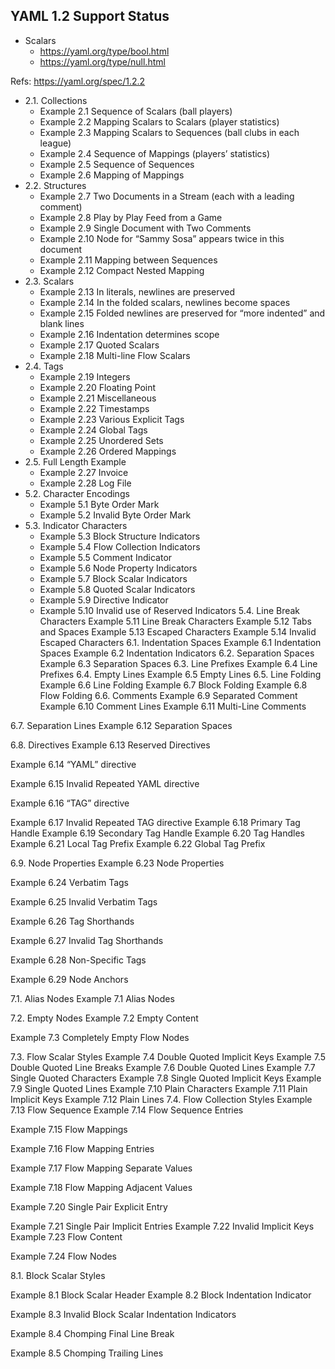 
## YAML 1.2 Support Status

- Scalars
   - https://yaml.org/type/bool.html
   - https://yaml.org/type/null.html

Refs: https://yaml.org/spec/1.2.2

- 2.1. Collections
  - Example 2.1 Sequence of Scalars (ball players)
  - Example 2.2 Mapping Scalars to Scalars (player statistics)
  - Example 2.3 Mapping Scalars to Sequences (ball clubs in each league)
  - Example 2.4 Sequence of Mappings (players’ statistics)
  - Example 2.5 Sequence of Sequences
  - Example 2.6 Mapping of Mappings
- 2.2. Structures
  - Example 2.7 Two Documents in a Stream (each with a leading comment)
  - Example 2.8 Play by Play Feed from a Game
  - Example 2.9 Single Document with Two Comments
  - Example 2.10 Node for “Sammy Sosa” appears twice in this document
  - Example 2.11 Mapping between Sequences
  - Example 2.12 Compact Nested Mapping
- 2.3. Scalars
  - Example 2.13 In literals, newlines are preserved
  - Example 2.14 In the folded scalars, newlines become spaces
  - Example 2.15 Folded newlines are preserved for “more indented” and blank lines
  - Example 2.16 Indentation determines scope
  - Example 2.17 Quoted Scalars
  - Example 2.18 Multi-line Flow Scalars
- 2.4. Tags
  - Example 2.19 Integers
  - Example 2.20 Floating Point
  - Example 2.21 Miscellaneous
  - Example 2.22 Timestamps
  - Example 2.23 Various Explicit Tags
  - Example 2.24 Global Tags
  - Example 2.25 Unordered Sets
  - Example 2.26 Ordered Mappings
- 2.5. Full Length Example
  - Example 2.27 Invoice
  - Example 2.28 Log File
- 5.2. Character Encodings
  - Example 5.1 Byte Order Mark
  - Example 5.2 Invalid Byte Order Mark
- 5.3. Indicator Characters
  - Example 5.3 Block Structure Indicators
  - Example 5.4 Flow Collection Indicators
  - Example 5.5 Comment Indicator
  - Example 5.6 Node Property Indicators
  - Example 5.7 Block Scalar Indicators
  - Example 5.8 Quoted Scalar Indicators
  - Example 5.9 Directive Indicator
  - Example 5.10 Invalid use of Reserved Indicators
5.4. Line Break Characters
Example 5.11 Line Break Characters
Example 5.12 Tabs and Spaces
Example 5.13 Escaped Characters
Example 5.14 Invalid Escaped Characters
6.1. Indentation Spaces
Example 6.1 Indentation Spaces
Example 6.2 Indentation Indicators
6.2. Separation Spaces
Example 6.3 Separation Spaces
6.3. Line Prefixes
Example 6.4 Line Prefixes
6.4. Empty Lines
Example 6.5 Empty Lines
6.5. Line Folding
Example 6.6 Line Folding
Example 6.7 Block Folding
Example 6.8 Flow Folding
6.6. Comments
Example 6.9 Separated Comment
Example 6.10 Comment Lines
Example 6.11 Multi-Line Comments

6.7. Separation Lines
Example 6.12 Separation Spaces

6.8. Directives
Example 6.13 Reserved Directives

Example 6.14 “YAML” directive

Example 6.15 Invalid Repeated YAML directive

Example 6.16 “TAG” directive

Example 6.17 Invalid Repeated TAG directive
Example 6.18 Primary Tag Handle
Example 6.19 Secondary Tag Handle
Example 6.20 Tag Handles
Example 6.21 Local Tag Prefix
Example 6.22 Global Tag Prefix

6.9. Node Properties
Example 6.23 Node Properties

Example 6.24 Verbatim Tags

Example 6.25 Invalid Verbatim Tags

Example 6.26 Tag Shorthands

Example 6.27 Invalid Tag Shorthands

Example 6.28 Non-Specific Tags

Example 6.29 Node Anchors

7.1. Alias Nodes
Example 7.1 Alias Nodes

7.2. Empty Nodes
Example 7.2 Empty Content

Example 7.3 Completely Empty Flow Nodes

7.3. Flow Scalar Styles
Example 7.4 Double Quoted Implicit Keys
Example 7.5 Double Quoted Line Breaks
Example 7.6 Double Quoted Lines
Example 7.7 Single Quoted Characters
Example 7.8 Single Quoted Implicit Keys
Example 7.9 Single Quoted Lines
Example 7.10 Plain Characters
Example 7.11 Plain Implicit Keys
Example 7.12 Plain Lines
7.4. Flow Collection Styles
Example 7.13 Flow Sequence
Example 7.14 Flow Sequence Entries

Example 7.15 Flow Mappings

Example 7.16 Flow Mapping Entries

Example 7.17 Flow Mapping Separate Values

Example 7.18 Flow Mapping Adjacent Values

Example 7.20 Single Pair Explicit Entry

Example 7.21 Single Pair Implicit Entries
Example 7.22 Invalid Implicit Keys
Example 7.23 Flow Content

Example 7.24 Flow Nodes

8.1. Block Scalar Styles

Example 8.1 Block Scalar Header
Example 8.2 Block Indentation Indicator

Example 8.3 Invalid Block Scalar Indentation Indicators

Example 8.4 Chomping Final Line Break

Example 8.5 Chomping Trailing Lines
